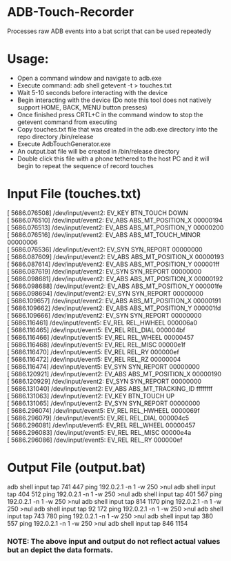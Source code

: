 # ADB-Touch-Recorder
Processes raw ADB events into a bat script that can be used repeatedly 

# Usage:
- Open a command window and navigate to adb.exe
- Execute command: adb shell getevent -t > touches.txt
- Wait 5-10 seconds before interacting with the device
- Begin interacting with the device (Do note this tool does not natively support HOME, BACK, MENU button presses)
- Once finished press CRTL+C in the command window to stop the getevent command from executing
- Copy touches.txt file that was created in the adb.exe directory into the repo directory /bin/release
- Execute AdbTouchGenerator.exe
- An output.bat file will be created in /bin/release directory
- Double click this file with a phone tethered to the host PC and it will begin to repeat the sequence of record touches

# Input File  (touches.txt)
[    5686.076508] /dev/input/event2: EV_KEY       BTN_TOUCH            DOWN                
[    5686.076510] /dev/input/event2: EV_ABS       ABS_MT_POSITION_X    00000194            
[    5686.076513] /dev/input/event2: EV_ABS       ABS_MT_POSITION_Y    00000200            
[    5686.076516] /dev/input/event2: EV_ABS       ABS_MT_TOUCH_MINOR   00000006            
[    5686.076536] /dev/input/event2: EV_SYN       SYN_REPORT           00000000            
[    5686.087609] /dev/input/event2: EV_ABS       ABS_MT_POSITION_X    00000193            
[    5686.087614] /dev/input/event2: EV_ABS       ABS_MT_POSITION_Y    000001ff            
[    5686.087619] /dev/input/event2: EV_SYN       SYN_REPORT           00000000            
[    5686.098681] /dev/input/event2: EV_ABS       ABS_MT_POSITION_X    00000192            
[    5686.098688] /dev/input/event2: EV_ABS       ABS_MT_POSITION_Y    000001fe            
[    5686.098694] /dev/input/event2: EV_SYN       SYN_REPORT           00000000            
[    5686.109657] /dev/input/event2: EV_ABS       ABS_MT_POSITION_X    00000191            
[    5686.109662] /dev/input/event2: EV_ABS       ABS_MT_POSITION_Y    000001fd            
[    5686.109666] /dev/input/event2: EV_SYN       SYN_REPORT           00000000            
[    5686.116461] /dev/input/event5: EV_REL       REL_HWHEEL           000006a0            
[    5686.116465] /dev/input/event5: EV_REL       REL_DIAL             000004bf            
[    5686.116466] /dev/input/event5: EV_REL       REL_WHEEL            00000457            
[    5686.116468] /dev/input/event5: EV_REL       REL_MISC             00000e1f            
[    5686.116470] /dev/input/event5: EV_REL       REL_RY               000000ef            
[    5686.116472] /dev/input/event5: EV_REL       REL_RZ               00000004            
[    5686.116474] /dev/input/event5: EV_SYN       SYN_REPORT           00000000            
[    5686.120921] /dev/input/event2: EV_ABS       ABS_MT_POSITION_X    00000190            
[    5686.120929] /dev/input/event2: EV_SYN       SYN_REPORT           00000000            
[    5686.131040] /dev/input/event2: EV_ABS       ABS_MT_TRACKING_ID   ffffffff            
[    5686.131063] /dev/input/event2: EV_KEY       BTN_TOUCH            UP                  
[    5686.131065] /dev/input/event2: EV_SYN       SYN_REPORT           00000000            
[    5686.296074] /dev/input/event5: EV_REL       REL_HWHEEL           0000069f            
[    5686.296079] /dev/input/event5: EV_REL       REL_DIAL             000004c5            
[    5686.296081] /dev/input/event5: EV_REL       REL_WHEEL            00000457            
[    5686.296083] /dev/input/event5: EV_REL       REL_MISC             00000e4a            
[    5686.296086] /dev/input/event5: EV_REL       REL_RY               000000ef         

# Output File (output.bat)
adb shell input tap 741 447
ping 192.0.2.1 -n 1 -w 250 >nul
adb shell input tap 404 512 
ping 192.0.2.1 -n 1 -w 250 >nul 
adb shell input tap 401 567 
ping 192.0.2.1 -n 1 -w 250 >nul 
adb shell input tap 814 1170 
ping 192.0.2.1 -n 1 -w 250 >nul 
adb shell input tap 92 172 
ping 192.0.2.1 -n 1 -w 250 >nul 
adb shell input tap 743 780 
ping 192.0.2.1 -n 1 -w 250 >nul
adb shell input tap 380 557 
ping 192.0.2.1 -n 1 -w 250 >nul 
adb shell input tap 846 1154 

### NOTE: The above input and output do not reflect actual values but an depict the data formats.
